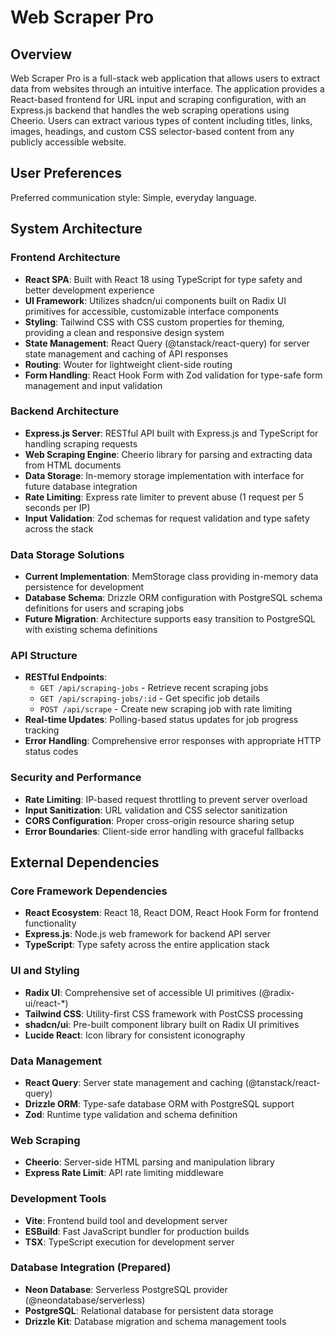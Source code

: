 # Web Scraper Pro

## Overview

Web Scraper Pro is a full-stack web application that allows users to extract data from websites through an intuitive interface. The application provides a React-based frontend for URL input and scraping configuration, with an Express.js backend that handles the web scraping operations using Cheerio. Users can extract various types of content including titles, links, images, headings, and custom CSS selector-based content from any publicly accessible website.

## User Preferences

Preferred communication style: Simple, everyday language.

## System Architecture

### Frontend Architecture
- **React SPA**: Built with React 18 using TypeScript for type safety and better development experience
- **UI Framework**: Utilizes shadcn/ui components built on Radix UI primitives for accessible, customizable interface components
- **Styling**: Tailwind CSS with CSS custom properties for theming, providing a clean and responsive design system
- **State Management**: React Query (@tanstack/react-query) for server state management and caching of API responses
- **Routing**: Wouter for lightweight client-side routing
- **Form Handling**: React Hook Form with Zod validation for type-safe form management and input validation

### Backend Architecture
- **Express.js Server**: RESTful API built with Express.js and TypeScript for handling scraping requests
- **Web Scraping Engine**: Cheerio library for parsing and extracting data from HTML documents
- **Data Storage**: In-memory storage implementation with interface for future database integration
- **Rate Limiting**: Express rate limiter to prevent abuse (1 request per 5 seconds per IP)
- **Input Validation**: Zod schemas for request validation and type safety across the stack

### Data Storage Solutions
- **Current Implementation**: MemStorage class providing in-memory data persistence for development
- **Database Schema**: Drizzle ORM configuration with PostgreSQL schema definitions for users and scraping jobs
- **Future Migration**: Architecture supports easy transition to PostgreSQL with existing schema definitions

### API Structure
- **RESTful Endpoints**: 
  - `GET /api/scraping-jobs` - Retrieve recent scraping jobs
  - `GET /api/scraping-jobs/:id` - Get specific job details
  - `POST /api/scrape` - Create new scraping job with rate limiting
- **Real-time Updates**: Polling-based status updates for job progress tracking
- **Error Handling**: Comprehensive error responses with appropriate HTTP status codes

### Security and Performance
- **Rate Limiting**: IP-based request throttling to prevent server overload
- **Input Sanitization**: URL validation and CSS selector sanitization
- **CORS Configuration**: Proper cross-origin resource sharing setup
- **Error Boundaries**: Client-side error handling with graceful fallbacks

## External Dependencies

### Core Framework Dependencies
- **React Ecosystem**: React 18, React DOM, React Hook Form for frontend functionality
- **Express.js**: Node.js web framework for backend API server
- **TypeScript**: Type safety across the entire application stack

### UI and Styling
- **Radix UI**: Comprehensive set of accessible UI primitives (@radix-ui/react-*)
- **Tailwind CSS**: Utility-first CSS framework with PostCSS processing
- **shadcn/ui**: Pre-built component library built on Radix UI primitives
- **Lucide React**: Icon library for consistent iconography

### Data Management
- **React Query**: Server state management and caching (@tanstack/react-query)
- **Drizzle ORM**: Type-safe database ORM with PostgreSQL support
- **Zod**: Runtime type validation and schema definition

### Web Scraping
- **Cheerio**: Server-side HTML parsing and manipulation library
- **Express Rate Limit**: API rate limiting middleware

### Development Tools
- **Vite**: Frontend build tool and development server
- **ESBuild**: Fast JavaScript bundler for production builds
- **TSX**: TypeScript execution for development server

### Database Integration (Prepared)
- **Neon Database**: Serverless PostgreSQL provider (@neondatabase/serverless)
- **PostgreSQL**: Relational database for persistent data storage
- **Drizzle Kit**: Database migration and schema management tools
